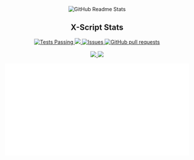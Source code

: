 <p align="center">
 <img width="100px" src="https://res.cloudinary.com/anuraghazra/image/upload/v1594908242/logo_ccswme.svg" align="center" alt="GitHub Readme Stats" />
 <h2 align="center">X-Script Stats</h2>
</p>



  <p align="center">
    <a href="https://github.com/lasindurukshan/github-readme-stats/actions">
      <img alt="Tests Passing" src="https://github.com/anuraghazra/github-readme-stats/workflows/Test/badge.svg" />
    </a>
    <a href="https://codecov.io/gh/lasindurukshan/github-readme-stats">
      <img src="https://codecov.io/gh/anuraghazra/github-readme-stats/branch/master/graph/badge.svg" />
    </a>
    <a href="https://github.com/lasindurukshan/github-readme-stats/issues">
      <img alt="Issues" src="https://img.shields.io/github/issues/anuraghazra/github-readme-stats?color=0088ff" />
    </a>
    <a href="https://github.com/lasindurukshan/github-readme-stats/pulls">
      <img alt="GitHub pull requests" src="https://img.shields.io/github/issues-pr/anuraghazra/github-readme-stats?color=0088ff" />
    </a>
    <br />
    <br />
    <a href="https://vscode.pro/">
      <img src="https://img.shields.io/badge/Supported%20by-VSCode%20Power%20User%20%E2%86%92-gray.svg?colorA=655BE1&colorB=4F44D6&style=for-the-badge"/>
    </a>
    <a href="https://www.npmjs.com/products/pro">
      <img src="https://img.shields.io/badge/Supported%20by-NPM%20 Pro User%20%E2%86%92-gray.svg?colorA=DC2853&colorB=FF002B&style=for-the-badge"/>
    </a>
<p align="center">
 <img width="1000px" src="https://raw.githubusercontent.com/LasinduRukshan/lasindurukshan/main/x.svg" align="center" alt="GitHub Readme Stats" />
</p>

